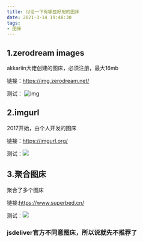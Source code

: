 ```yaml
---
title: 讨论一下有哪些好用的图床
date: 2021-3-14 19:48:30
tags:
- 图床
---
```

## 1.zerodream images
akkariin大佬创建的图床，必须注册，最大16mb

链接：https://img.zerodream.net/

测试：
![img](https://i.zerodream.net/cb1d9a397bf86a9cd09be2fd9d6e4c5c.jpg)

## 2.imgurl
2017开始，由个人开发的图床

链接：https://imgurl.org/

测试：![](https://ftp.bmp.ovh/imgs/2021/02/7bf86a9cd09be2fd.jpg)

## 3.聚合图床
聚合了多个图床

链接:https://www.superbed.cn/

测试：![](https://img.imgdb.cn/item/6038a1885f4313ce250d333a.jpg)

### jsdeliver官方不同意图床，所以说就先不推荐了
